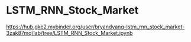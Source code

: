 # LSTM_RNN_Stock_Market

https://hub.gke2.mybinder.org/user/bryandyang-lstm_rnn_stock_market-3zak87mq/lab/tree/LSTM_RNN_Stock_Market.ipynb

